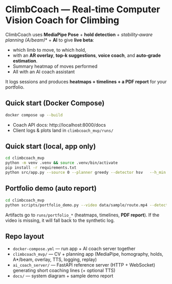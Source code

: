 # ClimbCoach — Real‑time Computer Vision Coach for Climbing

ClimbCoach uses **MediaPipe Pose** + **hold detection** + **stability‑aware planning (A*/beam)** + **AI** to give **live beta**:
- which limb to move, to which hold,
- with an **AR overlay**, **top‑k suggestions**, **voice coach**, and **auto‑grade estimation**.
- Summary heatmap of moves performed
- All with an AI coach assistant

  
It logs sessions and produces **heatmaps + timelines + a PDF report** for your portfolio.

## Quick start (Docker Compose)
```bash
docker compose up --build
```
- Coach API docs: http://localhost:8000/docs
- Client logs & plots land in `climbcoach_mvp/runs/`

## Quick start (local, app only)
```bash
cd climbcoach_mvp
python -m venv .venv && source .venv/bin/activate
pip install -r requirements.txt
python src/app.py --source 0 --planner greedy --detector hsv   --h_min 30 --h_max 90 --s_min 60 --s_max 255 --v_min 60 --v_max 255   --topk 3 --ai_coach local
```

## Portfolio demo (auto report)
```bash
cd climbcoach_mvp
python scripts/portfolio_demo.py --video data/sample/route.mp4 --detector hsv --planner beam --topk 3
```
Artifacts go to `runs/portfolio_*` (heatmaps, timelines, **PDF report**). If the video is missing, it will fall back to the synthetic log.

## Repo layout
- `docker-compose.yml` — run app + AI coach server together
- `climbcoach_mvp/` — CV + planning app (MediaPipe, homography, holds, A*/beam, overlay, TTS, logging, replay)
- `ai_coach_server/` — FastAPI reference server (HTTP + WebSocket) generating short coaching lines (+ optional TTS)
- `docs/` — system diagram + sample demo report
